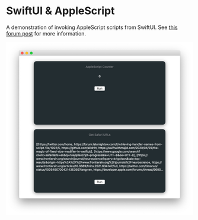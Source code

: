 # SwiftUI & AppleScript

A demonstration of invoking AppleScript scripts from SwiftUI.  See [this forum post](https://forum.latenightsw.com/t/async-applescript-and-swiftui/2929) for more information.

![screenshot](screenshot.png)
